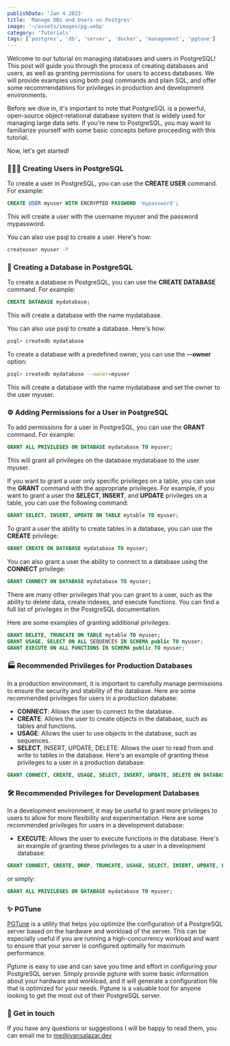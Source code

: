 ```yaml
---
publishDate: 'Jan 4 2023'
title: 'Manage DBs and Users on Postgres'
image: '~/assets/images/pg.webp'
category: 'Tutorials'
tags: ['postgres', 'db', 'server', 'docker', 'management', 'pgtune']
---
```


Welcome to our tutorial on managing databases and users in PostgreSQL! This post will guide you through the process of creating databases and users, as well as granting permissions for users to access databases. We will provide examples using both psql commands and plain SQL, and offer some recommendations for privileges in production and development environments.

Before we dive in, it's important to note that PostgreSQL is a powerful, open-source object-relational database system that is widely used for managing large data sets. If you're new to PostgreSQL, you may want to familiarize yourself with some basic concepts before proceeding with this tutorial.

Now, let's get started!

### 👨‍👧‍👦 Creating Users in PostgreSQL

To create a user in PostgreSQL, you can use the **CREATE USER** command. For example:

```sql
CREATE USER myuser WITH ENCRYPTED PASSWORD 'mypassword';
```

This will create a user with the username myuser and the password mypassword.

You can also use psql to create a user. Here's how:

```bash
createuser myuser -P
```

### 💾 Creating a Database in PostgreSQL

To create a database in PostgreSQL, you can use the **CREATE DATABASE** command. For example:

```sql
CREATE DATABASE mydatabase;
```

This will create a database with the name mydatabase.

You can also use psql to create a database. Here's how:

```bash
psql> createdb mydatabase
```

To create a database with a predefined owner, you can use the **--owner** option:

```bash
psql> createdb mydatabase --owner=myuser
```
This will create a database with the name mydatabase and set the owner to the user myuser.

### ⚙️ Adding Permissions for a User in PostgreSQL

To add permissions for a user in PostgreSQL, you can use the **GRANT** command. For example:

```sql
GRANT ALL PRIVILEGES ON DATABASE mydatabase TO myuser;
```

This will grant all privileges on the database mydatabase to the user myuser.

If you want to grant a user only specific privileges on a table, you can use the **GRANT** command with the appropriate privileges. For example, if you want to grant a user the **SELECT**, **INSERT**, and **UPDATE** privileges on a table, you can use the following command:

```sql
GRANT SELECT, INSERT, UPDATE ON TABLE mytable TO myuser;
```

To grant a user the ability to create tables in a database, you can use the **CREATE** privilege:

```sql
GRANT CREATE ON DATABASE mydatabase TO myuser;
```

You can also grant a user the ability to connect to a database using the **CONNECT** privilege:

```sql
GRANT CONNECT ON DATABASE mydatabase TO myuser;
```

There are many other privileges that you can grant to a user, such as the ability to delete data, create indexes, and execute functions. You can find a full list of privileges in the PostgreSQL documentation.

Here are some examples of granting additional privileges:

```sql
GRANT DELETE, TRUNCATE ON TABLE mytable TO myuser;
GRANT USAGE, SELECT ON ALL SEQUENCES IN SCHEMA public TO myuser;
GRANT EXECUTE ON ALL FUNCTIONS IN SCHEMA public TO myuser;
```

### 🏭 Recommended Privileges for Production Databases

In a production environment, it is important to carefully manage permissions to ensure the security and stability of the database. Here are some recommended privileges for users in a production database:

- **CONNECT**: Allows the user to connect to the database.
- **CREATE**: Allows the user to create objects in the database, such as tables and functions.
- **USAGE**: Allows the user to use objects in the database, such as sequences.
- **SELECT**, INSERT, UPDATE, DELETE: Allows the user to read from and write to tables in the database.
Here's an example of granting these privileges to a user in a production database:

```sql
GRANT CONNECT, CREATE, USAGE, SELECT, INSERT, UPDATE, DELETE ON DATABASE mydatabase TO myuser;
```

### 🛠 Recommended Privileges for Development Databases

In a development environment, it may be useful to grant more privileges to users to allow for more flexibility and experimentation. Here are some recommended privileges for users in a development database:

- **EXECUTE**: Allows the user to execute functions in the database.
Here's an example of granting these privileges to a user in a development database:

```sql
GRANT CONNECT, CREATE, DROP, TRUNCATE, USAGE, SELECT, INSERT, UPDATE, DELETE, EXECUTE ON DATABASE mydatabase TO myuser;
```

or simply:

```sql
GRANT ALL PRIVILEGES ON DATABASE mydatabase TO myuser;
```

### ✨ PGTune

[PGTune](https://pgtune.leopard.in.ua) is a utility that helps you optimize the configuration of a PostgreSQL server based on the hardware and workload of the server. This can be especially useful if you are running a high-concurrency workload and want to ensure that your server is configured optimally for maximum performance. 

Pgtune is easy to use and can save you time and effort in configuring your PostgreSQL server. Simply provide pgtune with some basic information about your hardware and workload, and it will generate a configuration file that is optimized for your needs. Pgtune is a valuable tool for anyone looking to get the most out of their PostgreSQL server.

### 🙋 Get in touch

If you have any questions or suggestions I will be happy to read them, you can email me to [me@ivansalazar.dev](mailto:me@ivansalazar.dev)